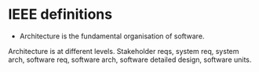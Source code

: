 # IEEE definitions
- Architecture is the fundamental organisation of software.

Architecture is at different levels.
Stakeholder reqs, system req, system arch, software req, software arch, software detailed design, software units.



